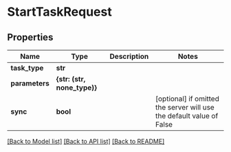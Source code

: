 # StartTaskRequest


## Properties

Name | Type | Description | Notes
------------ | ------------- | ------------- | -------------
**task_type** | **str** |  | 
**parameters** | **{str: (str, none_type)}** |  | 
**sync** | **bool** |  | [optional]  if omitted the server will use the default value of False

[[Back to Model list]](../#documentation-for-models) [[Back to API list]](../#documentation-for-api-endpoints) [[Back to README]](../)


